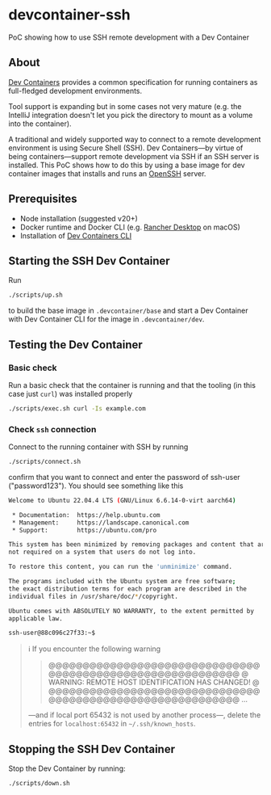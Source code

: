 # devcontainer-ssh

PoC showing how to use SSH remote development with a Dev Container

## About

[Dev Containers][1] provides a common specification for running containers as full-fledged development environments.

Tool support is expanding but in some cases not very mature (e.g. the IntelliJ integration doesn't let you pick the directory to mount as a volume into the container).

A traditional and widely supported way to connect to a remote development environment is using Secure Shell (SSH). Dev Containers—by virtue of being containers—support remote development via SSH if an SSH server is installed. This PoC shows how to do this by using a base image for dev container images that installs and runs an [OpenSSH][2] server.

[1]: https://www.openssh.com/
[2]: https://www.openssh.com/

## Prerequisites

* Node installation (suggested v20+) 
* Docker runtime and Docker CLI (e.g. [Rancher Desktop](https://rancherdesktop.io/) on macOS)
* Installation of [Dev Containers CLI](https://github.com/devcontainers/cli)

## Starting the SSH Dev Container

Run 

```bash 
./scripts/up.sh
```

to build the base image in `.devcontainer/base` and start a Dev Container with Dev Container CLI for the image in 
`.devcontainer/dev`.

## Testing the Dev Container

### Basic check

Run a basic check that the container is running and that the tooling (in this case just `curl`) was installed properly

```bash
./scripts/exec.sh curl -Is example.com
```

### Check `ssh` connection

Connect to the running container with SSH by running

```bash
./scripts/connect.sh 
```

confirm that you want to connect and enter the password of ssh-user ("password123").
You should see something like this

```bash
Welcome to Ubuntu 22.04.4 LTS (GNU/Linux 6.6.14-0-virt aarch64)

 * Documentation:  https://help.ubuntu.com
 * Management:     https://landscape.canonical.com
 * Support:        https://ubuntu.com/pro

This system has been minimized by removing packages and content that are
not required on a system that users do not log into.

To restore this content, you can run the 'unminimize' command.

The programs included with the Ubuntu system are free software;
the exact distribution terms for each program are described in the
individual files in /usr/share/doc/*/copyright.

Ubuntu comes with ABSOLUTELY NO WARRANTY, to the extent permitted by
applicable law.

ssh-user@88c096c27f33:~$
```

> :information_source: If you encounter the following warning
> 
> > @@@@@@@@@@@@@@@@@@@@@@@@@@@@@@@@@@@@@@@@@@@@@@@@@@@@@@@@@@@
> >  @    WARNING: REMOTE HOST IDENTIFICATION HAS CHANGED!     @
> > @@@@@@@@@@@@@@@@@@@@@@@@@@@@@@@@@@@@@@@@@@@@@@@@@@@@@@@@@@@
> > ...
> 
> —and if local port 65432 is not used by another process—, delete the entries for
> `localhost:65432` in `~/.ssh/known_hosts`.

## Stopping the SSH Dev Container

Stop the Dev Container by running:

```bash
./scripts/down.sh 
```

